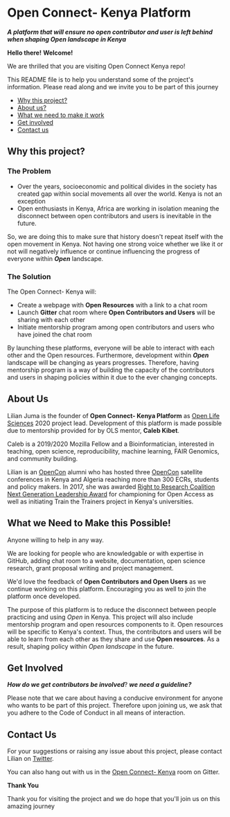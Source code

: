 # Open Connect- Kenya Platform

***A platform that will ensure no open contributor and user is left behind when shaping Open landscape in Kenya***

**Hello there!** 
**Welcome!**

We are thrilled that you are visiting Open Connect Kenya repo!

This README file is to help you understand some of the project's information. Please read along and we invite you to be part of this journey

* [Why this project?](https://github.com/Lilian9/Open_Connect_Kenya/blob/master/README.md#why-this-project)
* [About us?](https://github.com/Lilian9/Open_Connect_Kenya/blob/master/README.md#about-us)
* [What we need to make it work](https://github.com/Lilian9/Open_Connect_Kenya/blob/master/README.md#what-we-need-to-make-it-work)
* [Get involved](https://github.com/Lilian9/Open_Connect_Kenya/blob/master/README.md#get-involved)
* [Contact us](https://github.com/Lilian9/Open_Connect_Kenya/blob/master/README.md#contact-us)

## **Why this project?**

### **The Problem**
* Over the years, socioeconomic and political divides in the society has created gap within social movements all over the world. Kenya is not an exception
* Open enthusiasts in Kenya, Africa are working in isolation meaning the disconnect between open contributors and users is inevitable in the future.

So, we are doing this to make sure that history doesn't repeat itself with the open movement in Kenya. Not having one strong voice whether we like it or not will negatively influence or continue influencing the progress of everyone within **_Open_** landscape. 

### **The Solution**

The Open Connect- Kenya will:
* Create a webpage with **Open Resources** with a link to a chat room  
* Launch **Gitter** chat room where **Open Contributors and Users** will be sharing with each other
* Initiate mentorship program among open contributors and users who have joined the chat room

By launching these platforms, everyone will be able to interact with each other and the Open resources. Furthermore, development within **_Open_** landscape will be changing as years progresses. Therefore, having mentorship program is a way of building the capacity of the contributors and users in shaping policies within it due to the ever changing concepts.

## **About Us**

Lilian Juma is the founder of **Open Connect- Kenya Platform** as [Open Life Sciences](https://openlifesci.org/) 2020 project lead. Development of this platform is made possible due to mentorship provided for by OLS mentor, **Caleb Kibet**. 

Caleb is a 2019/2020 Mozilla Fellow and a Bioinformatician, interested in teaching, open science, reproducibility, machine learning, FAIR Genomics, and community building. 

Lilian is an [OpenCon](https://www.opencon2018.org/) alumni who has hosted three [OpenCon](https://www.opencon2018.org/) satellite conferences in Kenya and Algeria reaching more than 300 ECRs, students and policy makers. In 2017, she was awarded [Right to Research Coalition Next Generation Leadership Award](https://www.youtube.com/watch?v=H79sVT1bEb8&feature=youtu.be&fbclid=IwAR21OnV8SOsNEUdQ_7iN9EigSAblNZ_jhB_HOkg29n3lF5_rWpU4OMFGdQ0) for championing for Open Access as well as initiating Train the Trainers project in Kenya's universities.

## **What we Need to Make this Possible!**

Anyone willing to help in any way.

We are looking for people who are knowledgable or with expertise in GitHub, adding chat room to a website, documentation, open science research, grant proposal writing and project management.

We'd love the feedback of **Open Contributors and Open Users** as we continue working on this platform. Encouraging you as well to join the platform once developed.

The purpose of this platform is to reduce the disconnect between people practicing and using *Open* in Kenya. This project will also include mentorship program and open resources components to it. Open resources will be specific to Kenya's context. Thus, the contributors and users will be able to learn from each other as they share and use **Open resources**. As a result, shaping policy within *Open landscape* in the future.

## **Get Involved**

***How do we get contributors be involved***? **_we need a guideline?_**

Please note that we care about having a conducive environment for anyone who wants to be part of this project. Therefore upon joining us, we ask that you adhere to the Code of Conduct in all means of interaction.

## **Contact Us**

For your suggestions or raising any issue about this project, please contact Lilian on [Twitter](https://twitter.com/TheOnlyJuma).

You can also hang out with us in the [Open Connect- Kenya]( https://gitter.im/Open-Connect-Kenya/community) room on Gitter.

**Thank You**

Thank you for visiting the project and we do hope that you'll join us on this amazing journey
